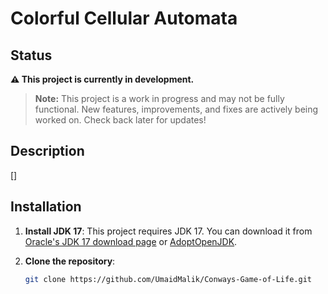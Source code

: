 # Colorful Cellular Automata

## Status

**⚠️ This project is currently in development.**
> **Note:** This project is a work in progress and may not be fully functional. New features, improvements, and fixes are actively being worked on. Check back later for updates!

## Description

[]

## Installation

1. **Install JDK 17**: This project requires JDK 17. You can download it from [Oracle's JDK 17 download page](https://www.oracle.com/java/technologies/javase-jdk17-downloads.html) or [AdoptOpenJDK](https://adoptium.net/?variant=openjdk17).

2. **Clone the repository**:
    ```bash
    git clone https://github.com/UmaidMalik/Conways-Game-of-Life.git
    ```

